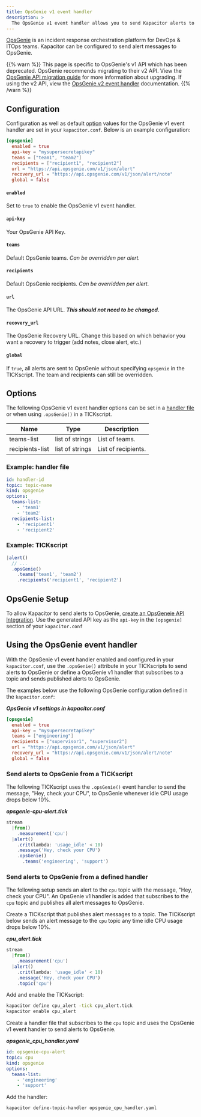 ```yaml
---
title: OpsGenie v1 event handler
description: >
  The OpsGenie v1 event handler allows you to send Kapacitor alerts to OpsGenie. This page includes configuration options and usage examples.
---
```


[OpsGenie](https://www.opsgenie.com/) is an incident response orchestration platform for DevOps & ITOps teams.
Kapacitor can be configured to send alert messages to OpsGenie.

{{% warn %}}
This page is specific to OpsGenie's v1 API which has been deprecated.
OpsGenie recommends migrating to their v2 API. View the
[OpsGenie API migration guide](https://docs.opsgenie.com/docs/migration-guide-for-alert-rest-api)
for more information about upgrading.
If using the v2 API, view the [OpsGenie v2 event handler](/kapacitor/v1.5/event_handlers/opsgenie/v2) documentation.
{{% /warn %}}

## Configuration
Configuration as well as default [option](#options) values for the OpsGenie v1
event handler are set in your `kapacitor.conf`.
Below is an example configuration:

```toml
[opsgenie]
  enabled = true
  api-key = "mysupersecretapikey"
  teams = ["team1", "team2"]
  recipients = ["recipient1", "recipient2"]
  url = "https://api.opsgenie.com/v1/json/alert"
  recovery_url = "https://api.opsgenie.com/v1/json/alert/note"
  global = false
```

#### `enabled`
Set to `true` to enable the OpsGenie v1 event handler.

#### `api-key`
Your OpsGenie API Key.

#### `teams`
Default OpsGenie teams. _Can be overridden per alert._

#### `recipients`
Default OpsGenie recipients. _Can be overridden per alert._

#### `url`
The OpsGenie API URL. _**This should not need to be changed.**_

#### `recovery_url`
The OpsGenie Recovery URL. Change this based on which behavior you want a
recovery to trigger (add notes, close alert, etc.)

#### `global`
If `true`, all alerts are sent to OpsGenie without specifying `opsgenie` in the
TICKscript.
The team and recipients can still be overridden.

## Options
The following OpsGenie v1 event handler options can be set in a
[handler file](/kapacitor/v1.5/event_handlers/#create-a-topic-handler-with-a-handler-file) or when using
`.opsGenie()` in a TICKscript.

| Name            | Type            | Description         |
| ----            | ----            | -----------         |
| teams-list      | list of strings | List of teams.      |
| recipients-list | list of strings | List of recipients. |

### Example: handler file
```yaml
id: handler-id
topic: topic-name
kind: opsgenie
options:
  teams-list:
    - 'team1'
    - 'team2'
  recipients-list:
    - 'recipient1'
    - 'recipient2'
```

### Example: TICKscript
```js
|alert()
  // ...
  .opsGenie()
    .teams('team1', 'team2')
    .recipients('recipient1', 'recipient2')
```

## OpsGenie Setup
To allow Kapacitor to send alerts to OpsGenie,
[create an OpsGeneie API Integration](https://docs.opsgenie.com/docs/api-integration#section-using-api-integration).
Use the generated API key as the `api-key` in the `[opsgenie]` section of your
`kapacitor.conf`

## Using the OpsGenie event handler
With the OpsGenie v1 event handler enabled and configured in your
`kapacitor.conf`, use the `.opsGenie()` attribute in your TICKscripts to send
alerts to OpsGenie or define a OpsGenie v1 handler that subscribes to a topic
and sends published alerts to OpsGenie.

The examples below use the following OpsGenie configuration defined in the `kapacitor.conf`:

_**OpsGenie v1 settings in kapacitor.conf**_  
```toml
[opsgenie]
  enabled = true
  api-key = "mysupersecretapikey"
  teams = ["engineering"]
  recipients = ["supervisor1", "supervisor2"]
  url = "https://api.opsgenie.com/v1/json/alert"
  recovery_url = "https://api.opsgenie.com/v1/json/alert/note"
  global = false
```

### Send alerts to OpsGenie from a TICKscript

The following TICKscript uses the `.opsGenie()` event handler to send the message,
"Hey, check your CPU", to OpsGenie whenever idle CPU usage drops below 10%.

_**opsgenie-cpu-alert.tick**_  
```js
stream
  |from()
    .measurement('cpu')
  |alert()
    .crit(lambda: 'usage_idle' < 10)
    .message('Hey, check your CPU')
    .opsGenie()
      .teams('engineering', 'support')
```

### Send alerts to OpsGenie from a defined handler

The following setup sends an alert to the `cpu` topic with the message, "Hey,
check your CPU". An OpsGenie v1 handler is added that subscribes to the `cpu`
topic and publishes all alert messages to OpsGenie.

Create a TICKscript that publishes alert messages to a topic.
The TICKscript below sends an alert message to the `cpu` topic any time idle CPU
usage drops below 10%.

_**cpu\_alert.tick**_
```js
stream
  |from()
    .measurement('cpu')
  |alert()
    .crit(lambda: 'usage_idle' < 10)
    .message('Hey, check your CPU')
    .topic('cpu')
```

Add and enable the TICKscript:

```bash
kapacitor define cpu_alert -tick cpu_alert.tick
kapacitor enable cpu_alert
```

Create a handler file that subscribes to the `cpu` topic and uses the OpsGenie v1
event handler to send alerts to OpsGenie.

_**opsgenie\_cpu\_handler.yaml**_
```yaml
id: opsgenie-cpu-alert
topic: cpu
kind: opsgenie
options:
  teams-list:
    - 'engineering'
    - 'support'
```

Add the handler:

```bash
kapacitor define-topic-handler opsgenie_cpu_handler.yaml
```
